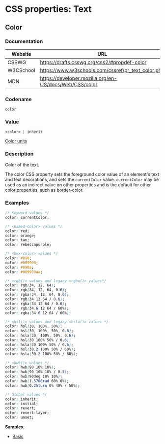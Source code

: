 # CSS properties: Text

## Color

### Documentation

|Website  |URL                                                   |
|---------|------------------------------------------------------|
|CSSWG    |https://drafts.csswg.org/css2/#propdef-color          |
|W3CSchool|https://www.w3schools.com/cssref/pr_text_color.php    |
|MDN      |https://developer.mozilla.org/en-US/docs/Web/CSS/color|

### Codename

```
color
```

### Value

```
<color> | inherit
```

[Color units](https://drafts.csswg.org/css2/#color-units)

### Description

Color of the text.

The color CSS property sets the foreground color value of an element's text and text decorations, and sets the `currentColor` value. `currentColor` may be used as an indirect value on other properties and is the default for other color properties, such as border-color.

### Examples

```css
/* Keyword values */
color: currentColor;

/* <named-color> values */
color: red;
color: orange;
color: tan;
color: rebeccapurple;

/* <hex-color> values */
color: #090;
color: #009900;
color: #090a;
color: #009900aa;

/* <rgb()> values and legacy <rgba()> values*/
color: rgb(34, 12, 64);
color: rgb(34, 12, 64, 0.6);
color: rgba(34, 12, 64, 0.6);
color: rgb(34 12 64 / 0.6);
color: rgba(34 12 64 / 0.6);
color: rgb(34.6 12 64 / 60%);
color: rgba(34.6 12 64 / 60%);

/* <hsl()> values and legacy <hsla()> values */
color: hsl(30, 100%, 50%);
color: hsl(30, 100%, 50%, 0.6);
color: hsla(30, 100%, 50%, 0.6);
color: hsl(30 100% 50% / 0.6);
color: hsla(30 100% 50% / 0.6);
color: hsl(30.2 100% 50% / 60%);
color: hsla(30.2 100% 50% / 60%);

/* <hwb()> values */
color: hwb(90 10% 10%);
color: hwb(90 10% 10% / 0.5);
color: hwb(90deg 10% 10%);
color: hwb(1.5708rad 60% 0%);
color: hwb(0.25turn 0% 40% / 50%);

/* Global values */
color: inherit;
color: initial;
color: revert;
color: revert-layer;
color: unset;
```

**Samples**:
* [Basic](../../../example/properties/color/color.html)

